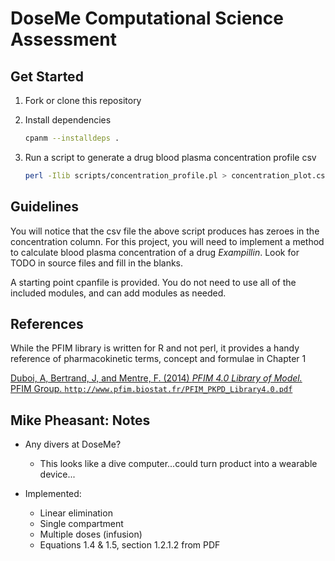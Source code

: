 # DoseMe Computational Science Assessment

## Get Started

1. Fork or clone this repository

2. Install dependencies

    ```bash
    cpanm --installdeps .
    ```

3. Run a script to generate a drug blood plasma concentration profile csv

    ```bash
    perl -Ilib scripts/concentration_profile.pl > concentration_plot.csv
    ```

## Guidelines

You will notice that the csv file the above script produces has zeroes in the concentration column. For this project, you will need to implement a method to calculate blood plasma concentration of a drug _Exampillin_. Look for TODO in source files and fill in the blanks.

A starting point cpanfile is provided. You do not need to use all of the included modules, and can add modules as needed.


## References

While the PFIM library is written for R and not perl, it provides a handy reference of pharmacokinetic terms, concept and formulae in Chapter 1

[Duboi, A, Bertrand, J, and Mentre, F. (2014) _PFIM 4.0 Library of Model._ PFIM Group. `http://www.pfim.biostat.fr/PFIM_PKPD_Library4.0.pdf`](http://www.pfim.biostat.fr/PFIM_PKPD_Library4.0.pdf)


## Mike Pheasant: Notes

* Any divers at DoseMe?
    * This looks like a dive computer...could turn product into a wearable device...

* Implemented:
    * Linear elimination
    * Single compartment
    * Multiple doses (infusion)
    * Equations 1.4 & 1.5, section 1.2.1.2 from PDF
